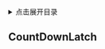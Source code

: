 <details>
<summary>点击展开目录</summary>
<!-- TOC -->

- [CountDownLatch](#countdownlatch)

<!-- /TOC -->
</details>


## CountDownLatch